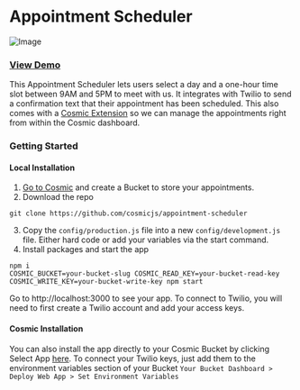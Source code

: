 # Appointment Scheduler
![Image](https://cosmicjs.com/uploads/b5467280-9745-11e7-9fec-572a0ce3e796-app-scheduler.png)
### [View Demo](https://cosmicjs.com/apps/appointment-scheduler/demo)

This Appointment Scheduler lets users select a day and a one-hour time slot between 9AM and 5PM to meet with us. It integrates with Twilio to send a confirmation text that their appointment has been scheduled.
This also comes with a [Cosmic Extension](https://www.cosmicjs.com/extensions) so we can manage the appointments right from within the Cosmic dashboard.

### Getting Started
#### Local Installation
1. [Go to Cosmic](https://www.cosmicjs.com) and create a Bucket to store your appointments.
2. Download the repo
```
git clone https://github.com/cosmicjs/appointment-scheduler
```
3. Copy the `config/production.js` file into a new `config/development.js` file. Either hard code or add your variables via the start command.
4. Install packages and start the app
```
npm i
COSMIC_BUCKET=your-bucket-slug COSMIC_READ_KEY=your-bucket-read-key COSMIC_WRITE_KEY=your-bucket-write-key npm start
```
Go to http://localhost:3000 to see your app.  To connect to Twilio, you will need to first create a Twilio account and add your access keys.

#### Cosmic Installation
You can also install the app directly to your Cosmic Bucket by clicking Select App [here](https://www.cosmicjs.com/apps/appointment-scheduler).  To connect your Twilio keys, just add them to the environment variables section of your Bucket `Your Bucket Dashboard > Deploy Web App > Set Environment Variables` 
